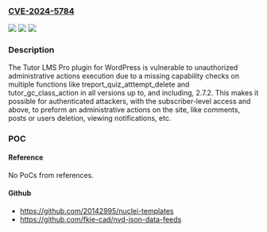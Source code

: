 ### [CVE-2024-5784](https://cve.mitre.org/cgi-bin/cvename.cgi?name=CVE-2024-5784)
![](https://img.shields.io/static/v1?label=Product&message=Tutor%20LMS%20Pro&color=blue)
![](https://img.shields.io/static/v1?label=Version&message=*%3C%3D%202.7.2%20&color=brighgreen)
![](https://img.shields.io/static/v1?label=Vulnerability&message=CWE-862%20Missing%20Authorization&color=brighgreen)

### Description

The Tutor LMS  Pro plugin for WordPress is vulnerable to unauthorized administrative actions execution due to a missing capability checks on multiple functions like treport_quiz_atttempt_delete and tutor_gc_class_action in all versions up to, and including, 2.7.2. This makes it possible for authenticated attackers, with the subscriber-level access and above, to preform an administrative actions on the site, like comments, posts or users deletion, viewing notifications, etc.

### POC

#### Reference
No PoCs from references.

#### Github
- https://github.com/20142995/nuclei-templates
- https://github.com/fkie-cad/nvd-json-data-feeds

